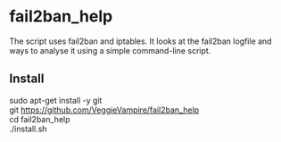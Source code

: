 # fail2ban_help
The script uses fail2ban and iptables. It looks at the fail2ban logfile and ways to analyse it using a simple command-line script.

## Install<br>
sudo apt-get install -y git<br>
git https://github.com/VeggieVampire/fail2ban_help<br>
cd fail2ban_help<br>
./install.sh<br>
